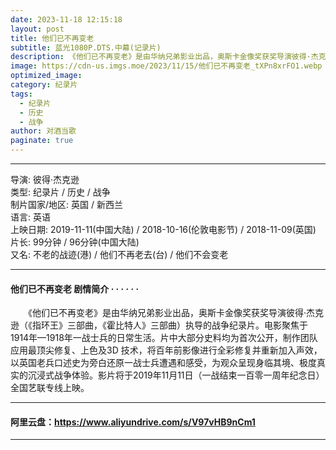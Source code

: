 ```yaml
---
date: 2023-11-18 12:15:18
layout: post
title: 他们已不再变老
subtitle: 蓝光1080P.DTS.中幕(记录片)
description: 《他们已不再变老》是由华纳兄弟影业出品，奥斯卡金像奖获奖导演彼得·杰克逊（《指环王》三部曲，《霍比特人》三部曲）执导的战争纪录片。电影聚焦于1914年—1918年一战士兵的日常生活。片中大部分史料均为首次公开，制作团队应用最顶尖修复、上色及3D 技术，将百年前影像进行全彩修复并重新加入声效...
image: https://cdn-us.imgs.moe/2023/11/15/他们已不再变老_tXPn8xrFO1.webp
optimized_image: 
category: 纪录片
tags: 
  - 纪录片
  - 历史
  - 战争
author: 对酒当歌
paginate: true
---
```


---

导演: 彼得·杰克逊  
类型: 纪录片 / 历史 / 战争  
制片国家/地区: 英国 / 新西兰  
语言: 英语  
上映日期: 2019-11-11(中国大陆) / 2018-10-16(伦敦电影节) / 2018-11-09(英国)  
片长: 99分钟 / 96分钟(中国大陆)  
又名: 不老的战迹(港) / 他们不再老去(台) / 他们不会变老  

---

#### 他们已不再变老 剧情简介 · · · · · ·

　　《他们已不再变老》是由华纳兄弟影业出品，奥斯卡金像奖获奖导演彼得·杰克逊（《指环王》三部曲，《霍比特人》三部曲）执导的战争纪录片。电影聚焦于1914年—1918年一战士兵的日常生活。片中大部分史料均为首次公开，制作团队应用最顶尖修复、上色及3D 技术，将百年前影像进行全彩修复并重新加入声效，以英国老兵口述史为旁白还原一战士兵遭遇和感受，为观众呈现身临其境、极度真实的沉浸式战争体验。影片将于2019年11月11日（一战结束一百零一周年纪念日）全国艺联专线上映。

---

#### 阿里云盘：<https://www.aliyundrive.com/s/V97vHB9nCm1>

---
